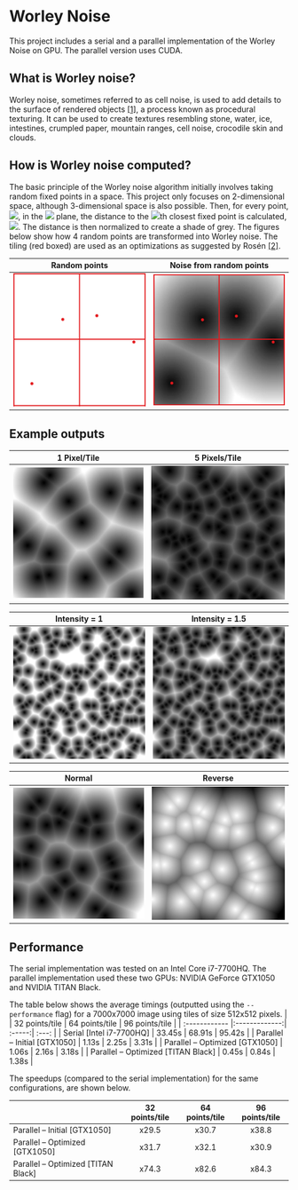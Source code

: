 # Worley Noise

This project includes a serial and a parallel implementation of the Worley Noise on GPU. The parallel version uses CUDA.

## What is Worley noise?
Worley noise, sometimes referred to as cell noise, is used to add details to the surface of rendered objects [[1]](http://weber.itn.liu.se/~stegu/TNM084-2017/worley-originalpaper.pdf), a process known as procedural texturing. It can be used to create textures resembling stone, water, ice, intestines, crumpled paper, mountain ranges, cell noise,  crocodile skin and clouds.

## How is Worley noise computed?

The basic principle of the Worley noise algorithm initially involves taking random fixed points in a space. This project only focuses on 2-dimensional space, although 3-dimensional space is also possible. Then, for every point, 
 <img src="https://render.githubusercontent.com/render/math?math=(x, y)">,  in the <img src="https://render.githubusercontent.com/render/math?math=xy"> plane, the distance to the <img src="https://render.githubusercontent.com/render/math?math=n">th closest fixed point is calculated, <img src="https://render.githubusercontent.com/render/math?math=F_n(x, y)">. The distance is then normalized to create a shade of grey. The figures below show how 4 random points are transformed into Worley noise. The tiling (red boxed) are used as an optimizations as suggested by Rosén [[2]](http://www.carljohanrosen.com/share/CellNoiseAndProcessing.pdf).

Random points | Noise from random points
:-------------------------:|:-------------------------:
![1 pixel per tile](examples/3x2.png)  |  ![5 pixels per tile](examples/3x2points.png)


## Example outputs

1 Pixel/Tile | 5 Pixels/Tile
:-------------------------:|:-------------------------:
![1 pixel per tile](examples/PPtile1.jpeg)  |  ![5 pixels per tile](examples/PPtile5.jpeg)

Intensity = 1 | Intensity = 1.5
:-------------------------:|:-------------------------:
![intensity 1](examples/Intensity1.jpeg) | ![intensity 1.5](examples/Intensity1.5.jpeg)

Normal | Reverse
:-------------------------:|:-------------------------:
![normal noise](examples/NoReverse.jpeg) | ![reverse noise](examples/Reverse.jpeg)

## Performance

The serial implementation was tested on an Intel Core i7-7700HQ. The parallel implementation used these two GPUs: NVIDIA GeForce GTX1050 and NVIDIA TITAN Black.

The table below shows the average timings (outputted using the `--performance` flag) for a 7000x7000 image using tiles of size 512x512 pixels. 
| | 32 points/tile | 64 points/tile | 96 points/tile |
| :------------ |:-------------:| :-----:| :---: |
| Serial [Intel i7-7700HQ]  | 33.45s | 68.91s | 95.42s |
| Parallel – Initial [GTX1050] | 1.13s | 2.25s | 3.31s |
| Parallel – Optimized [GTX1050] | 1.06s | 2.16s | 3.18s |
| Parallel – Optimized [TITAN Black]  | 0.45s | 0.84s | 1.38s |

The speedups (compared to the serial implementation) for the same configurations, are shown below.

| | 32 points/tile | 64 points/tile | 96 points/tile |
| :------------ |:-------------:| :-----:| :---: |
| Parallel – Initial [GTX1050] | x29.5 | x30.7 | x38.8 |
| Parallel – Optimized [GTX1050] | x31.7 | x32.1 | x30.9 |
| Parallel – Optimized [TITAN Black] | x74.3 | x82.6 | x84.3 |
